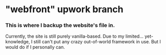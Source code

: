 "webfront" upwork branch
===============
### This is where I backup the website's file in.

Currently, the site is still purely vanilla-based. Due to my limited... yet- knowledge, I still can't put any crazy out-of-world framework in use. But I would do if I personally can.
